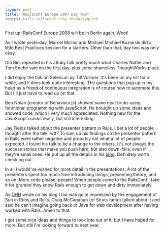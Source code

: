 ```yaml
---
layout: post
title: "RailsConf Europe 2007 Day Two"
topics: rails railsconf ruby thedailygrind
---
```

First up: RailsConf Europe 2008 will be in Berlin again. Woot!

As I wrote yesterday, Marcel Molina and Michael Michael Koziarski did a little Best Practices session for a starters. Other than that, day two was only okay.

Ola Bini repeated in his JRuby talk pretty much what Charles Nutter and Tom Enebo said on the first day, plus some shameless ThoughtWorks pluck.

I did enjoy the talk on Selenium by Till Vollmer. It's been on my list for a while, and it does look quite interesting. The questions that pop up in my head as a friend of continuous integration is of course how to automate this. But I'll just have to read up on that.

Ben Nolan (creator of Behaviour.js) showed some neat tricks using functional programming with JavaScript. He brought up some ideas and showed code, which I very much appreciated. Nothing new for the JavaScript cracks really, but still interesting.

Jay Fields talked about the presenter pattern in Rails. I bet a lot of people thought after the talk: wtf? To sum up his findings on the presenter pattern in Rails were rather negative and probably not what a lot of people expected. I found his talk to be a change to the others. It's not always the success stories that make you push hard, but also down-falls, even if they're small ones. He put up all the details in his [blog](http://blog.jayfields.com/2007/09/railsconf-europe-07-presenter-links.html). Definitely worth checking out.

In all I would've wished for more detail in the presentations. A lot of the presenters spent too much time introducing things, presenting theory, and so on. More code please, people! When people come to the RailsConf I take it for granted they know Rails enough to get down and dirty immediately.

As [DHH](http://www.loudthinking.com/posts/11-sun-surprises-at-railsconf-europe-2007) wrote on his blog I too was quite impressed by the engagement of Sun in Ruby and Rails. Craig McCanahan (of Struts fame) talked about it and said he can't imagine going back to Java for web development after having worked with Rails. Amen to that.

I got some nice ideas and things to look into out of it, but I have hoped for more. But still I'm looking forward to next year.